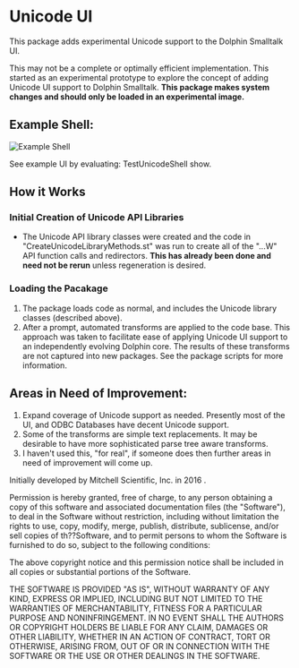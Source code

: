 # Unicode UI

This package adds experimental Unicode support to the Dolphin Smalltalk UI.

This may not be a complete or optimally efficient implementation.  This started as an experimental prototype to explore the concept of adding Unicode UI support to Dolphin Smalltalk. **This package makes system changes and should only be loaded in an experimental image.**

## Example Shell:
![Example Shell](http://www.mitchellscientific.com/smalltalk/osds/unicode-ui/exp2/Exp2ScrnCap.png)

See example UI by evaluating:
	TestUnicodeShell show.

## How it Works
### Initial Creation of Unicode API Libraries
* The Unicode API library classes were created and the code in "CreateUnicodeLibraryMethods.st" was run to create all of the "...W" API function calls and redirectors.  **This has already been done and need not be rerun** unless regeneration is desired.
### Loading the Pacakage
1. The package loads code as normal, and includes the Unicode library classes (described above).
2. After a prompt, automated transforms are applied to the code base.  This approach was taken to facilitate ease of applying Unicode UI support to an independently evolving Dolphin core.  The results of these transforms are not captured into new packages. See the package scripts for more information.

## Areas in Need of Improvement:
1. Expand coverage of Unicode support as needed.  Presently most of the UI, and ODBC Databases have decent Unicode support.
2. Some of the transforms are simple text replacements.  It may be desirable to have more sophisticated parse tree aware transforms.
3. I haven't used this, "for real", if someone does then further areas in need of improvement will come up.

Initially developed by Mitchell Scientific, Inc. in 2016 .

Permission is hereby granted, free of charge, to any person obtaining a copy of this software and associated documentation files (the "Software"), to deal in the Software without restriction, including without limitation the rights to use, copy, modify, merge, publish, distribute, sublicense, and/or sell copies of th??Software, and to permit persons to whom the Software is furnished to do so, subject to the following conditions:

The above copyright notice and this permission notice shall be included in all copies or substantial portions of the Software.

THE SOFTWARE IS PROVIDED "AS IS", WITHOUT WARRANTY OF ANY KIND, EXPRESS OR IMPLIED, INCLUDING BUT NOT LIMITED TO THE WARRANTIES OF MERCHANTABILITY, FITNESS FOR A PARTICULAR PURPOSE AND NONINFRINGEMENT. IN NO EVENT SHALL THE AUTHORS OR COPYRIGHT HOLDERS BE LIABLE FOR ANY CLAIM, DAMAGES OR OTHER LIABILITY, WHETHER IN AN ACTION OF CONTRACT, TORT OR OTHERWISE, ARISING FROM, OUT OF OR IN CONNECTION WITH THE SOFTWARE OR THE USE OR OTHER DEALINGS IN THE SOFTWARE.
